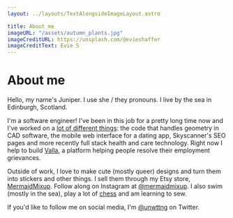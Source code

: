 ```yaml
---
layout: ../layouts/TextAlongsideImageLayout.astro

title: About me
imageURL: "/assets/autumn_plants.jpg"
imageCreditURL: https://unsplash.com/@evieshaffer
imageCreditText: Evie S
---
```


# About me

Hello, my name's Juniper. I use she / they pronouns. I live by the sea in Edinburgh, Scotland.

I'm a software engineer! I've been in this job for a pretty long time now and I've worked on a [lot of different things](https://www.linkedin.com/in/juniperpreston/): the code that handles geometry in CAD software, the mobile web interface for a dating app, Skyscanner's SEO pages and more recently full stack health and care technology. Right now I help to build [Valla](https://valla.uk), a platform helping people resolve their employment grievances.

Outside of work, I love to make cute (mostly queer) designs and turn them into stickers and other things. I sell them through my Etsy store, [MermaidMixup](https://etsy.com/shop/mermaidmixup). Follow along on Instagram at [@mermaidmixup](https://instagram.com/mermaidmixup). I also swim (mostly in the sea), play a lot of [chess](https://www.chess.com/member/unwttng) and am learning to sew.

If you'd like to follow me on social media, I'm [@unwttng](https://twitter.com/unwttng) on Twitter.
